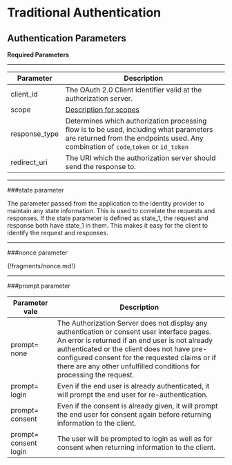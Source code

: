 # Traditional Authentication

## Authentication Parameters

**Required Parameters**

----

| Parameter                     | Description |
| --------------------- | -------- |
| client_id | The OAuth 2.0 Client Identifier valid at the authorization server.  |                         
| scope | [Description for scopes](scopes-claims.md)  |                         
| response_type           | Determines which authorization processing flow is to be used, including what parameters are returned from the endpoints used. Any combination of `code`,`token` or `id_token`   |                          
| redirect_uri             |  The URI which the authorization server should send the response to. |

----

###state parameter

The parameter passed from the application to the identity provider to maintain any state information. This is used to correlate the requests and responses. If the state parameter is defined as state_1, the request and response both have state_1 in them. This makes it easy for the client to identify the request and responses.

----
###nonce parameter

{!fragments/nonce.md!}

----


###prompt parameter

| Parameter vale                 | Description    | 
| --------------------- | ------------- |
| prompt= none |The Authorization Server does not display any authentication or consent user interface pages. An error is returned if an end user is not already authenticated or the client does not have pre-configured consent for the requested claims or if there are any other unfulfilled conditions for processing the request.  |                       
| prompt= login |Even if the end user is already authenticated, it will prompt the end user for re-authentication.  |                       
| prompt= consent           |Even if the consent is already given, it will prompt the end user for consent again before returning information to the client.  |                        
| prompt= consent login  | The user will be prompted to login as well as for consent when returning information to the client.  |
